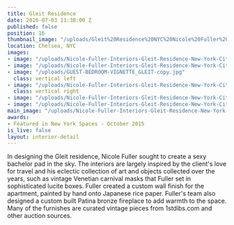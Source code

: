 ```yaml
---
title: Gleit Residence
date: 2016-07-03 11:38:00 Z
published: false
position: 16
thumbnail_image: "/uploads/Gleit%20Residence%20NYC%20Nicole%20Fuller%20Interiors.jpg"
location: Chelsea, NYC
images:
- image: "/uploads/Nicole-Fuller-Interiors-Gleit-Residence-New-York-City-apartment-design-living-room-dining-blue-chairs.jpg"
- image: "/uploads/Nicole-Fuller-Interiors-Gleit-Residence-New-York-City-apartment-design-bedroom.jpg"
- image: "/uploads/GUEST-BEDROOM-VIGNETTE_GLEIT-copy.jpg"
  class: vertical left
- image: "/uploads/Nicole-Fuller-Interiors-Gleit-Residence-New-York-City-apartment-design-splatter-wallpaper.jpg"
  class: vertical right
- image: "/uploads/Nicole-Fuller-Interiors-Gleit-Residence-New-York-City-apartment-design-master-bedroom-venetian-masks-leather-tufted-headboard.jpg"
- image: "/uploads/Nicole-Fuller-Interiors-Gleit-Residence-New-York-City-apartment-design-living-room-grey-section-gold-coffee-table.jpg"
main_image: "/uploads/Nicole-Fuller-Interiors-Gleit-Residence-New-York-City-apartment-design-living-room-stripe-swivel-chair.jpg"
awards:
- Featured in New York Spaces - October 2015
is_live: false
layout: interior-detail
---
```


In designing the Gleit residence, Nicole Fuller sought to create a sexy bachelor pad in the sky. The interiors are largely inspired by the client's love for travel and his eclectic collection of art and objects collected over the years, such as vintage Venetian carnival masks that Fuller set in sophisticated lucite boxes. Fuller created a custom wall finish for the apartment, painted by hand onto Japanese rice paper. Fuller's team also designed a custom built Patina bronze fireplace to add warmth to the space. Many of the furnishes are curated vintage pieces from 1stdibs.com and other auction sources.
